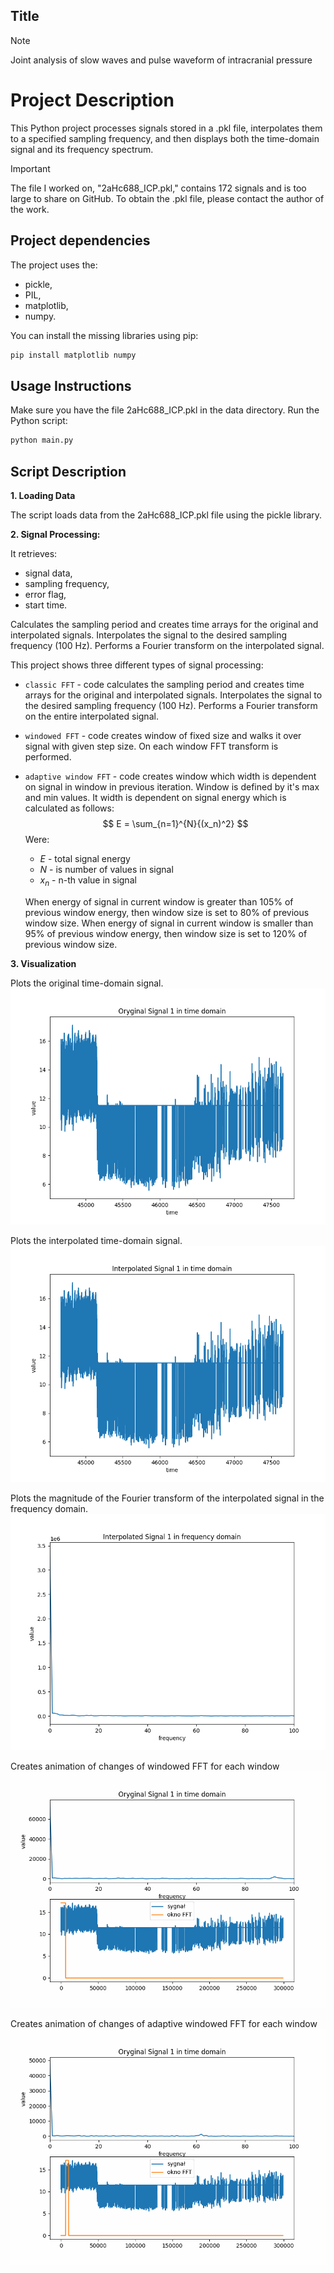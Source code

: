 
## Title

> [!NOTE]
> Joint analysis of slow waves and pulse waveform of intracranial pressure

# Project Description

This Python project processes signals stored in a .pkl file, interpolates them to a specified sampling frequency, and then displays both the time-domain signal and its frequency spectrum. 

> [!IMPORTANT]
> The file I worked on, "2aHc688_ICP.pkl," contains 172 signals and is too large to share on GitHub. To obtain the .pkl file, please contact the author of the work.

## Project dependencies
The project uses the:
 - pickle, 
 - PIL, 
 - matplotlib, 
 - numpy.

You can install the missing libraries using pip:
```sh
pip install matplotlib numpy
```

## Usage Instructions

Make sure you have the file 2aHc688_ICP.pkl in the data directory.
Run the Python script:
```sh
python main.py
```

## Script Description

<strong>1.  Loading Data</strong>

The script loads data from the 2aHc688_ICP.pkl file using the pickle library.


<strong>2. Signal Processing: </strong>

It retrieves:
 - signal data, 
 - sampling frequency,
 - error flag,
 - start time.

Calculates the sampling period and creates time arrays for the original and interpolated signals. 
Interpolates the signal to the desired sampling frequency (100 Hz).
Performs a Fourier transform on the interpolated signal.

This project shows three different types of signal processing:
- `classic FFT` - code calculates the sampling period and creates time arrays for the original and interpolated signals. Interpolates the signal to the desired sampling frequency (100 Hz). Performs a Fourier transform on the entire interpolated signal.
- `windowed FFT` - code creates window of fixed size and walks it over signal with given step size. On each window FFT transform is performed.
- `adaptive window FFT` - code creates window which width is dependent on signal in window in previous iteration. Window is defined by it's max and min values. It width is dependent on signal energy which is calculated as follows:
    $$
    E = \sum_{n=1}^{N}{(x_n)^2}
    $$
    Were:
    - $E$ - total signal energy
    - $N$ - is number of values in signal
    - $x_n$ - n-th value in signal

    When energy of signal in current window is greater than 105% of previous window energy, then window size is set to 80% of previous window size. When energy of signal in current window is smaller than 95% of previous window energy, then window size is set to 120% of previous window size. 

<strong> 3. Visualization</strong>

Plots the original time-domain signal.
![original time-domain signal](./resoult/1/oryginal_signal.png)

Plots the interpolated time-domain signal.
![interpolated time-domain signal](./resoult/1/interpolated_signal.png)

Plots the magnitude of the Fourier transform of the interpolated signal in the frequency domain.
![interpolated frequency-domain signal](./resoult/1/classic_fft.png)

Creates animation of changes of windowed FFT for each window  
![animation of changes of windowed FFT for each window](./resoult/1/window_fft.gif)

Creates animation of changes of adaptive windowed FFT for each window  
![animation of changes of adaptive windowed FFT for each window](./resoult/1/adaptive_window_fft.gif)
